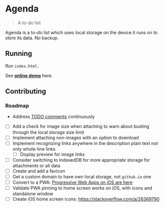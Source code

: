 # Agenda

> A to-do list

Agenda is a to-do list which uses local storage on the device it runs on to store its data. No backup.

## Running

Run `index.html`.

See [**online demo**](https://tomashubelbauer.github.io/agenda/) here.

## Contributing

### Roadmap

- Address [TODO comments](https://github.com/TomasHubelbauer/agenda/search?q=todo) continuously
- [ ] Add a check for image size when attaching to warn about busting through the local storage size limit
- [ ] Implement attaching non-images with an option to download
- [ ] Implement recognizing links anywhere in the description plain text not only whole-line links
  - [ ] Display preview for image links
- [ ] Consider switching to IndexedDB for more appropriate storage for attachments or all data
- [ ] Create and add a favicon
- [ ] Get a custom domain to have own local storage, not `github.io` one
- [ ] Convert to a PWA: [Progressive Web Apps on iOS are here](https://medium.com/@firt/progressive-web-apps-on-ios-are-here-d00430dee3a7)
- [ ] Validate PWA pinning to home screen works on iOS, with icons and standalone window
- [ ] Create iOS home screen icons: https://stackoverflow.com/a/26369790
